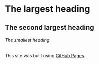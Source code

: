 # The largest heading
## The second largest heading
###### The smallest heading


This site was built using [GitHub Pages](https://pages.github.com/).
